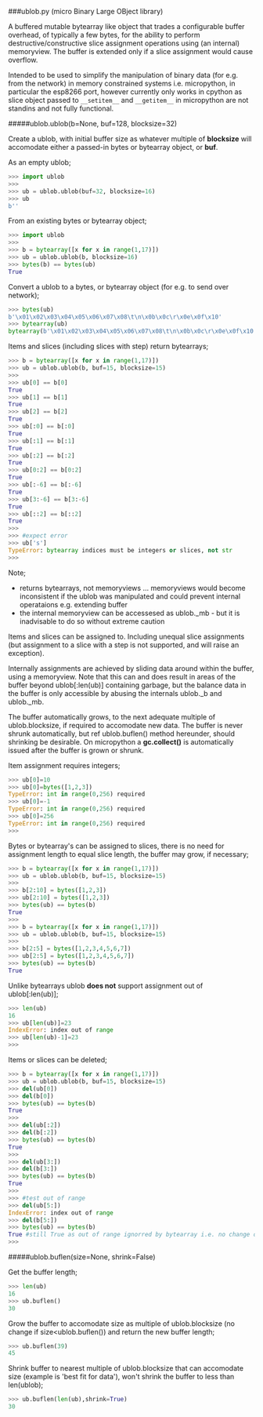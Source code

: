 ###ublob.py (micro Binary Large OBject library)

A buffered mutable bytearray like object that trades a configurable buffer overhead, of typically a few bytes, for the ability to perform destructive/constructive slice assignment operations using (an internal) memoryview.  The buffer is extended only if a slice assignment would cause overflow.

Intended to be used to simplify the manipulation of binary data (for e.g. from the network) in memory constrained systems i.e. micropython, in particular the esp8266 port, however currently only works in cpython as slice object passed to `__setitem__` and `__getitem__` in micropython are not standins and not fully functional.

#####ublob.ublob(b=None, buf=128, blocksize=32)

Create a ublob, with initial buffer size as whatever multiple of **blocksize** will accomodate either a passed-in bytes or bytearray object, or **buf**. 

As an empty ublob;

```python
>>> import ublob
>>>
>>> ub = ublob.ublob(buf=32, blocksize=16)
>>> ub
b''
```
From an existing bytes or bytearray object;

```python
>>> import ublob
>>>
>>> b = bytearray([x for x in range(1,17)])
>>> ub = ublob.ublob(b, blocksize=16)
>>> bytes(b) == bytes(ub)
True
```

Convert a ublob to a bytes, or bytearray object (for e.g. to send over network);

```python
>>> bytes(ub)
b'\x01\x02\x03\x04\x05\x06\x07\x08\t\n\x0b\x0c\r\x0e\x0f\x10'
>>> bytearray(ub)
bytearray(b'\x01\x02\x03\x04\x05\x06\x07\x08\t\n\x0b\x0c\r\x0e\x0f\x10')
```

Items and slices (including slices with step) return bytearrays;

```python
>>> b = bytearray([x for x in range(1,17)])
>>> ub = ublob.ublob(b, buf=15, blocksize=15)
>>>
>>> ub[0] == b[0]
True
>>> ub[1] == b[1]
True
>>> ub[2] == b[2]
True
>>> ub[:0] == b[:0]
True
>>> ub[:1] == b[:1]
True
>>> ub[:2] == b[:2]
True
>>> ub[0:2] == b[0:2]
True
>>> ub[:-6] == b[:-6]
True
>>> ub[3:-6] == b[3:-6]
True
>>> ub[::2] == b[::2]
True
>>>
>>> #expect error
>>> ub['s']
TypeError: bytearray indices must be integers or slices, not str
>>>
```

Note; 
- returns bytearrays, not memoryviews ... memoryviews would become inconsistent if the ublob was manipulated and could prevent internal operataions e.g. extending buffer
- the internal memoryview can be accessesed as ublob._mb - but it is inadvisable to do so without extreme caution

Items and slices can be assigned to.  Including unequal slice assignments (but assignment to a slice with a step is not supported, and will raise an exception).  

Internally assignments are achieved by sliding data around within the buffer, using a memoryview.  Note that this can and does result in areas of the buffer beyond ublob[:len(ub)] containing garbage, but the balance data in the buffer is only accessible by abusing the internals ublob._b and ublob._mb.  

The buffer automatically grows, to the next adequate multiple of ublob.blocksize, if required to accomodate new data.  The buffer is never shrunk automatically, but ref ublob.buflen() method hereunder, should shrinking be desirable.  On micropython a **gc.collect()** is automatically issued after the buffer is grown or shrunk.

Item assignment requires integers;

```python
>>> ub[0]=10
>>> ub[0]=bytes([1,2,3])
TypeError: int in range(0,256) required
>>> ub[0]=-1
TypeError: int in range(0,256) required
>>> ub[0]=256
TypeError: int in range(0,256) required
>>>
```

Bytes or bytearray's can be assigned to slices, there is no need for assignment length to equal slice length, the buffer may grow, if necessary;

```python
>>> b = bytearray([x for x in range(1,17)])
>>> ub = ublob.ublob(b, buf=15, blocksize=15)
>>>
>>> b[2:10] = bytes([1,2,3])
>>> ub[2:10] = bytes([1,2,3])
>>> bytes(ub) == bytes(b)
True
>>>
>>> b = bytearray([x for x in range(1,17)])
>>> ub = ublob.ublob(b, buf=15, blocksize=15)
>>>
>>> b[2:5] = bytes([1,2,3,4,5,6,7])
>>> ub[2:5] = bytes([1,2,3,4,5,6,7])
>>> bytes(ub) == bytes(b)
True
```

Unlike bytearrays ublob **does not** support assignment out of ublob[:len(ub)];

```python
>>> len(ub)
16
>>> ub[len(ub)]=23
IndexError: index out of range
>>> ub[len(ub)-1]=23
>>>
```

Items or slices can be deleted;

```python
>>> b = bytearray([x for x in range(1,17)])
>>> ub = ublob.ublob(b, buf=15, blocksize=15)
>>> del(ub[0])
>>> del(b[0])
>>> bytes(ub) == bytes(b)
True
>>>
>>> del(ub[:2])
>>> del(b[:2])
>>> bytes(ub) == bytes(b)
True
>>>
>>> del(ub[3:])
>>> del(b[3:])
>>> bytes(ub) == bytes(b)
True
>>>
>>> #test out of range
>>> del(ub[5:])
IndexError: index out of range
>>> del(b[5:])
>>> bytes(ub) == bytes(b)
True #still True as out of range ignorred by bytearray i.e. no change occured 
>>>
```

#####ublob.buflen(size=None, shrink=False)

Get the buffer length;

```python
>>> len(ub)
16
>>> ub.buflen()
30
```

Grow the buffer to accomodate size as multiple of ublob.blocksize (no change if size<ublob.buflen()) and return the new buffer length;

```python
>>> ub.buflen(39)
45
```

Shrink buffer to nearest multiple of ublob.blocksize that can accomodate size (example is 'best fit for data'), won't shrink the buffer to less than len(ublob);

```python
>>> ub.buflen(len(ub),shrink=True)
30
```
